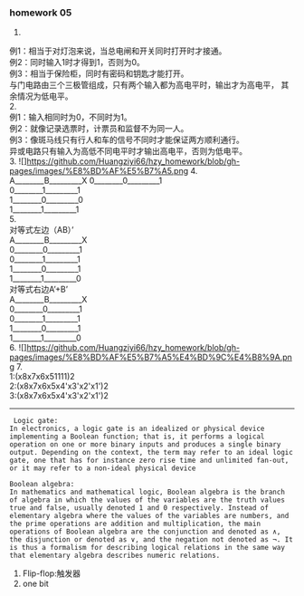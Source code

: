 ### homework 05

1.  
例1：相当于对灯泡来说，当总电闸和开关同时打开时才接通。  
例2：同时输入1时才得到1，否则为0。  
例3：相当于保险柜，同时有密码和钥匙才能打开。  
与门电路由三个三极管组成，只有两个输入都为高电平时，输出才为高电平， 
其余情况为低电平。  
2.  
例1：输入相同时为0，不同时为1。  
例2：就像记录选票时，计票员和监督不为同一人。  
例3：像斑马线只有行人和车的信号不同时才能保证两方顺利通行。  
异或电路只有输入为高低不同电平时才输出高电平，否则为低电平。  
3. ![]https://github.com/Huangziyi66/hzy_homework/blob/gh-pages/images/%E8%BD%AF%E5%B7%A5.png 
4.   
A________B_________X 
0________0_________1  
0________1_________1  
1________0_________0  
1________1_________1  
5.  
对等式左边（AB）’  
A________B_________X  
0________0_________1  
0________1_________1  
1________0_________1  
1________1_________0  
对等式右边A’+B’  
A________B_________X  
0________0_________1  
0________1_________1  
1________0_________1  
1________1_________0  
6. ![]https://github.com/Huangziyi66/hzy_homework/blob/gh-pages/images/%E8%BD%AF%E5%B7%A5%E4%BD%9C%E4%B8%9A.png 
7.  
1:(x8x7x6x51111)2  
2:(x8x7x6x5x4'x3'x2'x1')2  
3:(x8x7x6x5x4'x3'x2'x1')2  
_____  
     Logic gate:  
    In electronics, a logic gate is an idealized or physical device implementing a Boolean function; that is, it performs a logical operation on one or more binary inputs and produces a single binary output. Depending on the context, the term may refer to an ideal logic gate, one that has for instance zero rise time and unlimited fan-out, or it may refer to a non-ideal physical device    

    Boolean algebra:  
    In mathematics and mathematical logic, Boolean algebra is the branch of algebra in which the values of the variables are the truth values true and false, usually denoted 1 and 0 respectively. Instead of elementary algebra where the values of the variables are numbers, and the prime operations are addition and multiplication, the main operations of Boolean algebra are the conjunction and denoted as ∧, the disjunction or denoted as ∨, and the negation not denoted as ¬. It is thus a formalism for describing logical relations in the same way that elementary algebra describes numeric relations.   

   1. Flip-flop:触发器    
   2. one bit
